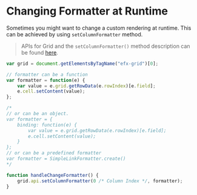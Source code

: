 # Changing Formatter at Runtime

Sometimes you might want to change a custom rendering at runtime. This can be achieved by using  `setColumnFormatter` method.

> APIs for Grid and the `setColumnFormatter()` method description can be found [here](../apis/rt_grid/Grid.md).

```js
var grid = document.getElementsByTagName("efx-grid")[0];

// formatter can be a function
var formatter = function(e) {
	var value = e.grid.getRowData(e.rowIndex)[e.field];
	e.cell.setContent(value);
};

/*
// or can be an object.
var formatter = {
	binding: function(e) {
		var value = e.grid.getRowData(e.rowIndex)[e.field];
		e.cell.setContent(value);
	}
};
// or can be a predefined formatter
var formatter = SimpleLinkFormatter.create()
*/

function handleChangeFormatter() {
	grid.api.setColumnFormatter(0 /* Column Index */, formatter);
}
```